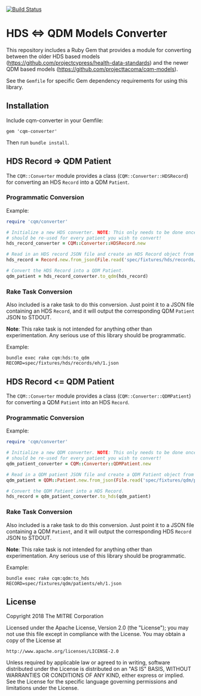 [![Build Status](https://travis-ci.org/projecttacoma/cqm-converter.svg?branch=master)](https://travis-ci.org/projecttacoma/cqm-converter)

# HDS <=> QDM Models Converter

This repository includes a Ruby Gem that provides a module for converting between the older HDS based models (https://github.com/projectcypress/health-data-standards) and the newer QDM based models (https://github.com/projecttacoma/cqm-models).

See the `Gemfile` for specific Gem dependency requirements for using this library.

## Installation

Include cqm-converter in your Gemfile:
```
gem 'cqm-converter'
```

Then run `bundle install`.

## HDS Record => QDM Patient

The `CQM::Converter` module provides a class (`CQM::Converter::HDSRecord`) for converting an HDS `Record` into a QDM `Patient`.

### Programmatic Conversion

Example:
```ruby
require 'cqm/converter'

# Initialize a new HDS converter. NOTE: This only needs to be done once, and
# should be re-used for every patient you wish to convert!
hds_record_converter = CQM::Converter::HDSRecord.new

# Read in an HDS record JSON file and create an HDS Record object from it.
hds_record = Record.new.from_json(File.read('spec/fixtures/hds/records/eh/1.json')))

# Convert the HDS Record into a QDM Patient.
qdm_patient = hds_record_converter.to_qdm(hds_record)
```

### Rake Task Conversion

Also included is a rake task to do this conversion. Just point it to a JSON file containing an HDS `Record`, and it will output the corresponding QDM `Patient` JSON to STDOUT.

__Note__: This rake task is not intended for anything other than experimentation. Any serious use of this library should be programmatic.

Example:
```
bundle exec rake cqm:hds:to_qdm RECORD=spec/fixtures/hds/records/eh/1.json
```

## HDS Record <= QDM Patient

The `CQM::Converter` module provides a class (`CQM::Converter::QDMPatient`) for converting a QDM `Patient` into an HDS `Record`.

### Programmatic Conversion

Example:
```ruby
require 'cqm/converter'

# Initialize a new QDM converter. NOTE: This only needs to be done once, and
# should be re-used for every patient you wish to convert!
qdm_patient_converter = CQM::Converter::QDMPatient.new

# Read in a QDM patient JSON file and create a QDM Patient object from it.
qdm_patient = QDM::Patient.new.from_json(File.read('spec/fixtures/qdm/patients/eh/1.json')))

# Convert the QDM Patient into a HDS Record.
hds_record = qdm_patient_converter.to_hds(qdm_patient)
```

### Rake Task Conversion

Also included is a rake task to do this conversion. Just point it to a JSON file containing a QDM `Patient`, and it will output the corresponding HDS `Record` JSON to STDOUT.

__Note__: This rake task is not intended for anything other than experimentation. Any serious use of this library should be programmatic.

Example:
```
bundle exec rake cqm:qdm:to_hds RECORD=spec/fixtures/qdm/patients/eh/1.json
```

## License

Copyright 2018 The MITRE Corporation

Licensed under the Apache License, Version 2.0 (the "License"); you may not use this file except in compliance with the License. You may obtain a copy of the License at

```
http://www.apache.org/licenses/LICENSE-2.0
```

Unless required by applicable law or agreed to in writing, software distributed under the License is distributed on an "AS IS" BASIS, WITHOUT WARRANTIES OR CONDITIONS OF ANY KIND, either express or implied. See the License for the specific language governing permissions and limitations under the License.